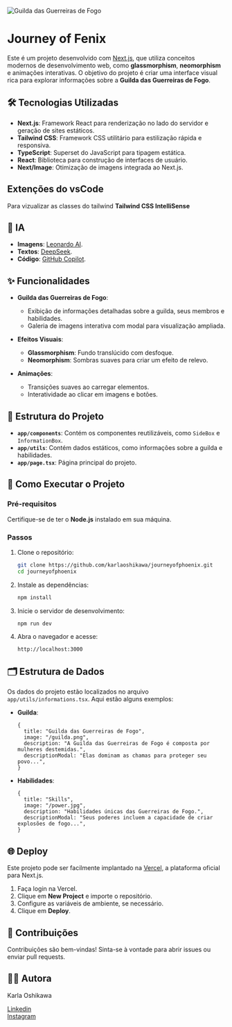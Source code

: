 ![Guilda das Guerreiras de Fogo](https://raw.githubusercontent.com/karlaoshikawa/journeyofphoenix/refs/heads/main/public/deploy.png "Guilda das Guerreiras de Fogo")

# Journey of Fenix

Este é um projeto desenvolvido com [Next.js](https://nextjs.org), que utiliza conceitos modernos de desenvolvimento web, como **glassmorphism**, **neomorphism** e animações interativas. O objetivo do projeto é criar uma interface visual rica para explorar informações sobre a **Guilda das Guerreiras de Fogo**.

## 🛠️ Tecnologias Utilizadas

- **Next.js**: Framework React para renderização no lado do servidor e geração de sites estáticos.
- **Tailwind CSS**: Framework CSS utilitário para estilização rápida e responsiva.
- **TypeScript**: Superset do JavaScript para tipagem estática.
- **React**: Biblioteca para construção de interfaces de usuário.
- **Next/Image**: Otimização de imagens integrada ao Next.js.

## Extenções do vsCode
Para vizualizar as classes do tailwind **Tailwind CSS IntelliSense**

## 🤖 IA

- **Imagens**: [Leonardo AI](https://app.leonardo.ai/).
- **Textos**: [DeepSeek](https://www.deepseek.com/).
- **Código**: [GitHub Copilot](https://github.com/features/copilot).

## ✨ Funcionalidades

- **Guilda das Guerreiras de Fogo**:
  - Exibição de informações detalhadas sobre a guilda, seus membros e habilidades.
  - Galeria de imagens interativa com modal para visualização ampliada.

- **Efeitos Visuais**:
  - **Glassmorphism**: Fundo translúcido com desfoque.
  - **Neomorphism**: Sombras suaves para criar um efeito de relevo.

- **Animações**:
  - Transições suaves ao carregar elementos.
  - Interatividade ao clicar em imagens e botões.

## 📂 Estrutura do Projeto

- **`app/components`**: Contém os componentes reutilizáveis, como `SideBox` e `InformationBox`.
- **`app/utils`**: Contém dados estáticos, como informações sobre a guilda e habilidades.
- **`app/page.tsx`**: Página principal do projeto.

## 🚀 Como Executar o Projeto

### Pré-requisitos

Certifique-se de ter o **Node.js** instalado em sua máquina.

### Passos

1. Clone o repositório:
   ```bash
   git clone https://github.com/karlaoshikawa/journeyofphoenix.git
   cd journeyofphoenix
   ```

2. Instale as dependências:
   ```bash
   npm install
   ```

3. Inicie o servidor de desenvolvimento:
   ```bash
   npm run dev
   ```

4. Abra o navegador e acesse:
   ```
   http://localhost:3000
   ```

## 🗂️ Estrutura de Dados

Os dados do projeto estão localizados no arquivo `app/utils/informations.tsx`. Aqui estão alguns exemplos:

- **Guilda**:
  ```tsx
  {
    title: "Guilda das Guerreiras de Fogo",
    image: "/guilda.png",
    description: "A Guilda das Guerreiras de Fogo é composta por mulheres destemidas.",
    descriptionModal: "Elas dominam as chamas para proteger seu povo...",
  }
  ```

- **Habilidades**:
  ```tsx
  {
    title: "Skills",
    image: "/power.jpg",
    description: "Habilidades únicas das Guerreiras de Fogo.",
    descriptionModal: "Seus poderes incluem a capacidade de criar explosões de fogo...",
  }
  ```

## 🌐 Deploy

Este projeto pode ser facilmente implantado na [Vercel](https://vercel.com/), a plataforma oficial para Next.js.

1. Faça login na Vercel.
2. Clique em **New Project** e importe o repositório.
3. Configure as variáveis de ambiente, se necessário.
4. Clique em **Deploy**.

## 🤝 Contribuições

Contribuições são bem-vindas! Sinta-se à vontade para abrir issues ou enviar pull requests.

## 👩‍💻 Autora

Karla Oshikawa

[Linkedin](https://www.linkedin.com/in/karlaoshikawa/)  
[Instagram](https://www.linkedin.com/in/karlaoshikawa/)

